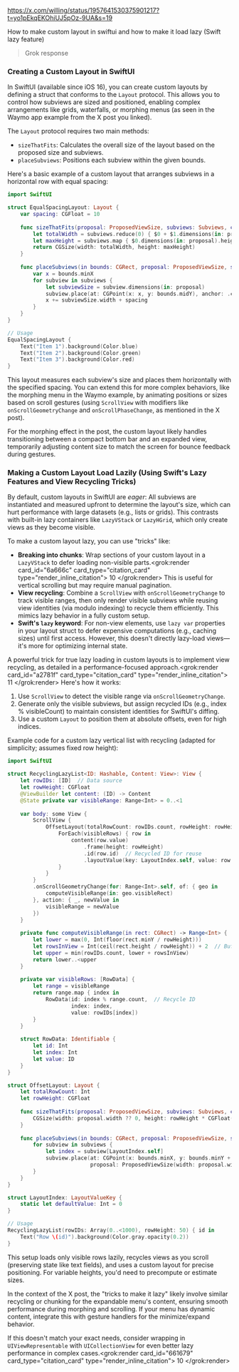 https://x.com/willing/status/1957641530375901217?t=yo1pEkqEKOhiUJ5pOz-9UA&s=19

How to make custom layout in swiftui and how to make it load lazy (Swift lazy feature) 

> Grok response


### Creating a Custom Layout in SwiftUI

In SwiftUI (available since iOS 16), you can create custom layouts by defining a struct that conforms to the `Layout` protocol. This allows you to control how subviews are sized and positioned, enabling complex arrangements like grids, waterfalls, or morphing menus (as seen in the Waymo app example from the X post you linked).

The `Layout` protocol requires two main methods:
- `sizeThatFits`: Calculates the overall size of the layout based on the proposed size and subviews.
- `placeSubviews`: Positions each subview within the given bounds.

Here's a basic example of a custom layout that arranges subviews in a horizontal row with equal spacing:

```swift
import SwiftUI

struct EqualSpacingLayout: Layout {
    var spacing: CGFloat = 10
    
    func sizeThatFits(proposal: ProposedViewSize, subviews: Subviews, cache: inout ()) -> CGSize {
        let totalWidth = subviews.reduce(0) { $0 + $1.dimensions(in: proposal).width } + spacing * CGFloat(max(0, subviews.count - 1))
        let maxHeight = subviews.map { $0.dimensions(in: proposal).height }.max() ?? 0
        return CGSize(width: totalWidth, height: maxHeight)
    }
    
    func placeSubviews(in bounds: CGRect, proposal: ProposedViewSize, subviews: Subviews, cache: inout ()) {
        var x = bounds.minX
        for subview in subviews {
            let subviewSize = subview.dimensions(in: proposal)
            subview.place(at: CGPoint(x: x, y: bounds.midY), anchor: .center, proposal: ProposedViewSize(subviewSize))
            x += subviewSize.width + spacing
        }
    }
}

// Usage
EqualSpacingLayout {
    Text("Item 1").background(Color.blue)
    Text("Item 2").background(Color.green)
    Text("Item 3").background(Color.red)
}
```

This layout measures each subview's size and places them horizontally with the specified spacing. You can extend this for more complex behaviors, like the morphing menu in the Waymo example, by animating positions or sizes based on scroll gestures (using `ScrollView` with modifiers like `onScrollGeometryChange` and `onScrollPhaseChange`, as mentioned in the X post).

For the morphing effect in the post, the custom layout likely handles transitioning between a compact bottom bar and an expanded view, temporarily adjusting content size to match the screen for bounce feedback during gestures.

### Making a Custom Layout Load Lazily (Using Swift's Lazy Features and View Recycling Tricks)

By default, custom layouts in SwiftUI are *eager*: All subviews are instantiated and measured upfront to determine the layout's size, which can hurt performance with large datasets (e.g., lists or grids). This contrasts with built-in lazy containers like `LazyVStack` or `LazyHGrid`, which only create views as they become visible.

To make a custom layout lazy, you can use "tricks" like:
- **Breaking into chunks**: Wrap sections of your custom layout in a `LazyVStack` to defer loading non-visible parts.<grok:render card_id="6a666c" card_type="citation_card" type="render_inline_citation">
<argument name="citation_id">10</argument>
</grok:render> This is useful for vertical scrolling but may require manual pagination.
- **View recycling**: Combine a `ScrollView` with `onScrollGeometryChange` to track visible ranges, then only render visible subviews while reusing view identities (via modulo indexing) to recycle them efficiently. This mimics lazy behavior in a fully custom setup.
- **Swift's `lazy` keyword**: For non-view elements, use `lazy var` properties in your layout struct to defer expensive computations (e.g., caching sizes) until first access. However, this doesn't directly lazy-load views—it's more for optimizing internal state.

A powerful trick for true lazy loading in custom layouts is to implement view recycling, as detailed in a performance-focused approach.<grok:render card_id="a2781f" card_type="citation_card" type="render_inline_citation">
<argument name="citation_id">11</argument>
</grok:render> Here's how it works:

1. Use `ScrollView` to detect the visible range via `onScrollGeometryChange`.
2. Generate only the visible subviews, but assign recycled IDs (e.g., index % visibleCount) to maintain consistent identities for SwiftUI's diffing.
3. Use a custom `Layout` to position them at absolute offsets, even for high indices.

Example code for a custom lazy vertical list with recycling (adapted for simplicity; assumes fixed row height):

```swift
import SwiftUI

struct RecyclingLazyList<ID: Hashable, Content: View>: View {
    let rowIDs: [ID]  // Data source
    let rowHeight: CGFloat
    @ViewBuilder let content: (ID) -> Content
    @State private var visibleRange: Range<Int> = 0..<1
    
    var body: some View {
        ScrollView {
            OffsetLayout(totalRowCount: rowIDs.count, rowHeight: rowHeight) {
                ForEach(visibleRows) { row in
                    content(row.value)
                        .frame(height: rowHeight)
                        .id(row.id)  // Recycled ID for reuse
                        .layoutValue(key: LayoutIndex.self, value: row.index)
                }
            }
        }
        .onScrollGeometryChange(for: Range<Int>.self, of: { geo in
            computeVisibleRange(in: geo.visibleRect)
        }, action: { _, newValue in
            visibleRange = newValue
        })
    }
    
    private func computeVisibleRange(in rect: CGRect) -> Range<Int> {
        let lower = max(0, Int(floor(rect.minY / rowHeight)))
        let rowsInView = Int(ceil(rect.height / rowHeight)) + 2  // Buffer for smoothness
        let upper = min(rowIDs.count, lower + rowsInView)
        return lower..<upper
    }
    
    private var visibleRows: [RowData] {
        let range = visibleRange
        return range.map { index in
            RowData(id: index % range.count,  // Recycle ID
                    index: index,
                    value: rowIDs[index])
        }
    }
    
    struct RowData: Identifiable {
        let id: Int
        let index: Int
        let value: ID
    }
}

struct OffsetLayout: Layout {
    let totalRowCount: Int
    let rowHeight: CGFloat
    
    func sizeThatFits(proposal: ProposedViewSize, subviews: Subviews, cache: inout ()) -> CGSize {
        CGSize(width: proposal.width ?? 0, height: rowHeight * CGFloat(totalRowCount))
    }
    
    func placeSubviews(in bounds: CGRect, proposal: ProposedViewSize, subviews: Subviews, cache: inout ()) {
        for subview in subviews {
            let index = subview[LayoutIndex.self]
            subview.place(at: CGPoint(x: bounds.minX, y: bounds.minY + rowHeight * CGFloat(index)),
                          proposal: ProposedViewSize(width: proposal.width, height: rowHeight))
        }
    }
}

struct LayoutIndex: LayoutValueKey {
    static let defaultValue: Int = 0
}

// Usage
RecyclingLazyList(rowIDs: Array(0..<1000), rowHeight: 50) { id in
    Text("Row \(id)").background(Color.gray.opacity(0.2))
}
```

This setup loads only visible rows lazily, recycles views as you scroll (preserving state like text fields), and uses a custom layout for precise positioning. For variable heights, you'd need to precompute or estimate sizes.

In the context of the X post, the "tricks to make it lazy" likely involve similar recycling or chunking for the expandable menu's content, ensuring smooth performance during morphing and scrolling. If your menu has dynamic content, integrate this with gesture handlers for the minimize/expand behavior.

If this doesn't match your exact needs, consider wrapping in `UIViewRepresentable` with `UICollectionView` for even better lazy performance in complex cases.<grok:render card_id="661679" card_type="citation_card" type="render_inline_citation">
<argument name="citation_id">10</argument>
</grok:render>